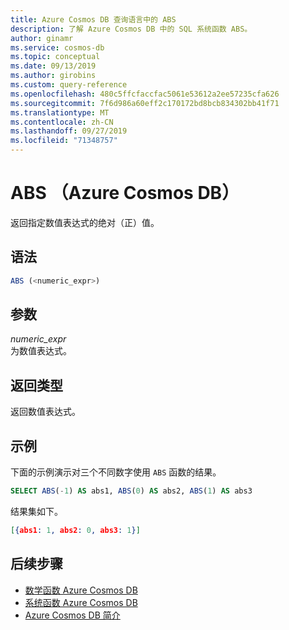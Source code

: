 ```yaml
---
title: Azure Cosmos DB 查询语言中的 ABS
description: 了解 Azure Cosmos DB 中的 SQL 系统函数 ABS。
author: ginamr
ms.service: cosmos-db
ms.topic: conceptual
ms.date: 09/13/2019
ms.author: girobins
ms.custom: query-reference
ms.openlocfilehash: 480c5ffcfaccfac5061e53612a2ee57235cfa626
ms.sourcegitcommit: 7f6d986a60eff2c170172bd8bcb834302bb41f71
ms.translationtype: MT
ms.contentlocale: zh-CN
ms.lasthandoff: 09/27/2019
ms.locfileid: "71348757"
---
```

# <a name="abs-azure-cosmos-db"></a>ABS （Azure Cosmos DB）
 返回指定数值表达式的绝对（正）值。  
  
## <a name="syntax"></a>语法
  
```sql
ABS (<numeric_expr>)  
```  
  
## <a name="arguments"></a>参数
  
*numeric_expr*  
   为数值表达式。  
  
## <a name="return-types"></a>返回类型
  
  返回数值表达式。  
  
## <a name="examples"></a>示例
  
  下面的示例演示对三个不同数字使用 `ABS` 函数的结果。  
  
```sql
SELECT ABS(-1) AS abs1, ABS(0) AS abs2, ABS(1) AS abs3 
```  
  
 结果集如下。  
  
```json
[{abs1: 1, abs2: 0, abs3: 1}]  
```  
  

## <a name="next-steps"></a>后续步骤

- [数学函数 Azure Cosmos DB](sql-query-mathematical-functions.md)
- [系统函数 Azure Cosmos DB](sql-query-system-functions.md)
- [Azure Cosmos DB 简介](introduction.md)
